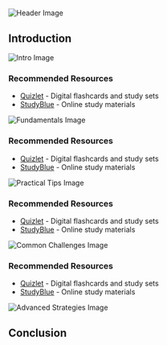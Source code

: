 # 


![Header Image](https://fal.media/files/rabbit/VYD9gjclbBlF0wwco8Owo.png)

## Introduction


![Intro Image](https://fal.media/files/monkey/9hTWEQbrY-1GZyuDndsaz.png)



### Recommended Resources
- [Quizlet](https://quizlet.com/) - Digital flashcards and study sets
- [StudyBlue](https://www.studyblue.com/) - Online study materials


![Fundamentals Image](https://fal.media/files/tiger/C2MIKd4xP-oUynBxN-PXK.png)



### Recommended Resources
- [Quizlet](https://quizlet.com/) - Digital flashcards and study sets
- [StudyBlue](https://www.studyblue.com/) - Online study materials


![Practical Tips Image](https://fal.media/files/tiger/PwsfEtUUo0eu3iLfutyYR.png)



### Recommended Resources
- [Quizlet](https://quizlet.com/) - Digital flashcards and study sets
- [StudyBlue](https://www.studyblue.com/) - Online study materials


![Common Challenges Image](https://fal.media/files/tiger/4FMtWX3gDBhfnU2pGOS6-.png)



### Recommended Resources
- [Quizlet](https://quizlet.com/) - Digital flashcards and study sets
- [StudyBlue](https://www.studyblue.com/) - Online study materials


![Advanced Strategies Image](https://fal.media/files/panda/-lNYs3kB6bahW1Es1KtRQ.png)

## Conclusion

